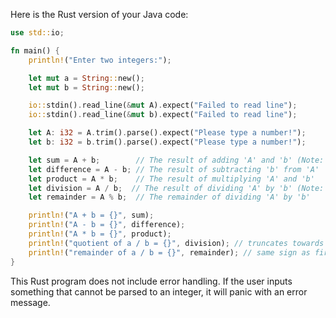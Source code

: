 Here is the Rust version of your Java code:

```rust
use std::io;

fn main() {
    println!("Enter two integers:");

    let mut a = String::new();
    let mut b = String::new();

    io::stdin().read_line(&mut A).expect("Failed to read line");
    io::stdin().read_line(&mut b).expect("Failed to read line");

    let A: i32 = A.trim().parse().expect("Please type a number!");
    let b: i32 = b.trim().parse().expect("Please type a number!");

    let sum = A + b;        // The result of adding 'A' and 'b' (Note: integer addition is discouraged in print statements due to confusion with string concatenation)
    let difference = A - b; // The result of subtracting 'b' from 'A'
    let product = A * b;    // The result of multiplying 'A' and 'b'
    let division = A / b;  // The result of dividing 'A' by 'b' (Note: 'division' does not contain the fractional result)
    let remainder = A % b;  // The remainder of dividing 'A' by 'b'

    println!("A + b = {}", sum);
    println!("A - b = {}", difference);
    println!("A * b = {}", product);
    println!("quotient of a / b = {}", division); // truncates towards 0
    println!("remainder of a / b = {}", remainder); // same sign as first operand
}
```

This Rust program does not include error handling. If the user inputs something that cannot be parsed to an integer, it will panic with an error message.
